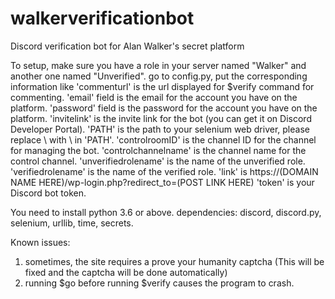 # walkerverificationbot
Discord verification bot for Alan Walker's secret platform

To setup, make sure you have a role in your server named "Walker" and another one named "Unverified".
go to config.py, put the corresponding information like 'commenturl' is the url displayed for $verify command for commenting.
'email' field is the email for the account you have on the platform.
'password' field is the password for the account you have on the platform.
'invitelink' is the invite link for the bot (you can get it on Discord Developer Portal).
'PATH' is the path to your selenium web driver, please replace \ with \\ in 'PATH'.
'controlroomID' is the channel ID for the channel for managing the bot.
'controlchannelname' is the channel name for the control channel.
'unverifiedrolename' is the name of the unverified role.
'verifiedrolename' is the name of the verified role.
'link' is https://(DOMAIN NAME HERE)/wp-login.php?redirect_to=(POST LINK HERE)
'token' is your Discord bot token.

You need to install python 3.6 or above.
dependencies: discord, discord.py, selenium, urllib, time, secrets.

Known issues: 
1. sometimes, the site requires a prove your humanity captcha (This will be fixed and the captcha will be done automatically)
2. running $go before running $verify causes the program to crash.
